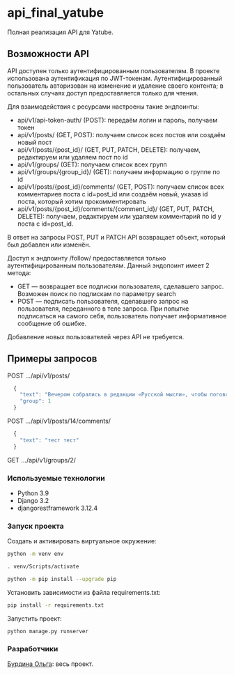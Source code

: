 # api_final_yatube

Полная реализация API для Yatube.

## Возможности API

API доступен только аутентифицированным пользователям.
В проекте использована аутентификация по JWT-токенам.
Аутентифицированный пользователь авторизован на изменение и удаление своего контента;
в остальных случаях доступ предоставляется только для чтения.

Для взаимодействия с ресурсами настроены такие эндпоинты:

- api/v1/api-token-auth/ (POST): передаём логин и пароль, получаем токен
- api/v1/posts/ (GET, POST): получаем список всех постов или создаём новый пост
- api/v1/posts/{post_id}/ (GET, PUT, PATCH, DELETE): получаем, редактируем или удаляем пост по id
- api/v1/groups/ (GET): получаем список всех групп
- api/v1/groups/{group_id}/ (GET): получаем информацию о группе по id
- api/v1/posts/{post_id}/comments/ (GET, POST): получаем список всех комментариев поста с id=post_id или создаём новый, указав id поста, который хотим прокомментировать
- api/v1/posts/{post_id}/comments/{comment_id}/ (GET, PUT, PATCH, DELETE): получаем, редактируем или удаляем комментарий по id у поста с id=post_id.

В ответ на запросы POST, PUT и PATCH API возвращает объект, который был добавлен или изменён.

Доступ к эндпоинту /follow/ предоставляется только аутентифицированным пользователям. Данный эндопоинт имеет 2 метода:

- GET — возвращает все подписки пользователя, сделавшего запрос.
Возможен поиск по подпискам по параметру search
- POST — подписать пользователя, сделавшего запрос на пользователя, переданного в теле запроса.
При попытке подписаться на самого себя, пользователь получает информативное сообщение об ошибке.

Добавление новых пользователей через API не требуется.

## Примеры запросов

POST .../api/v1/posts/

```js
  {
    "text": "Вечером собрались в редакции «Русской мысли», чтобы поговорить о народном театре. Проект Шехтеля всем нравится.",
    "group": 1
  }
```

POST .../api/v1/posts/14/comments/

```js
  {
    "text": "тест тест"
  }
```

GET .../api/v1/groups/2/

### Используемые технологии

- Python 3.9
- Django 3.2
- djangorestframework 3.12.4

### Запуск проекта

Cоздать и активировать виртуальное окружение:

```bash
python -m venv env
```

```bash
. venv/Scripts/activate
```

```bash
python -m pip install --upgrade pip
```

Установить зависимости из файла requirements.txt:

```bash
pip install -r requirements.txt
```

Запустить проект:

```text
python manage.py runserver
```

### Разработчики

[Бурдина Ольга](https://github.com/OlgaBurdina): весь проект.
